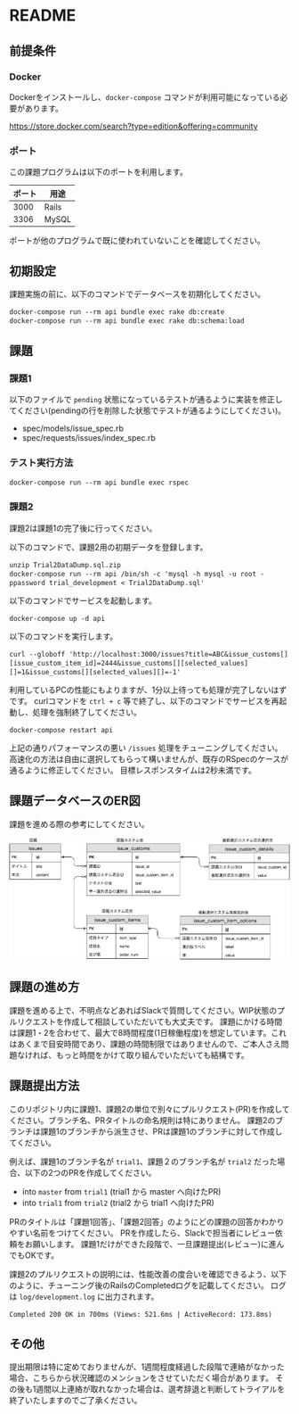 # README

## 前提条件

### Docker

Dockerをインストールし、`docker-compose` コマンドが利用可能になっている必要があります。

https://store.docker.com/search?type=edition&offering=community

### ポート

この課題プログラムは以下のポートを利用します。

| ポート | 用途 |
|-------|-----|
| 3000  | Rails |
| 3306  | MySQL |

ポートが他のプログラムで既に使われていないことを確認してください。

## 初期設定

課題実施の前に、以下のコマンドでデータベースを初期化してください。

```
docker-compose run --rm api bundle exec rake db:create
docker-compose run --rm api bundle exec rake db:schema:load
```

## 課題

### 課題1

以下のファイルで `pending` 状態になっているテストが通るように実装を修正してください(pendingの行を削除した状態でテストが通るようにしてください)。

- spec/models/issue_spec.rb
- spec/requests/issues/index_spec.rb

### テスト実行方法

```
docker-compose run --rm api bundle exec rspec
```

### 課題2

課題2は課題1の完了後に行ってください。

以下のコマンドで、課題2用の初期データを登録します。

```
unzip Trial2DataDump.sql.zip
docker-compose run --rm api /bin/sh -c 'mysql -h mysql -u root -ppassword trial_development < Trial2DataDump.sql'
```

以下のコマンドでサービスを起動します。

```
docker-compose up -d api
```

以下のコマンドを実行します。

```
curl --globoff 'http://localhost:3000/issues?title=ABC&issue_customs[][issue_custom_item_id]=2444&issue_customs[][selected_values][]=1&issue_customs[][selected_values][]=-1'
```

利用しているPCの性能にもよりますが、1分以上待っても処理が完了しないはずです。
curlコマンドを `ctrl + c` 等で終了し、以下のコマンドでサービスを再起動し、処理を強制終了してください。

```
docker-compose restart api
```

上記の通りパフォーマンスの悪い `/issues` 処理をチューニングしてください。
高速化の方法は自由に選択してもらって構いませんが、既存のRSpecのケースが通るように修正してください。
目標レスポンスタイムは2秒未満です。

## 課題データベースのER図

課題を進める際の参考にしてください。

![ER図](ER.png)

## 課題の進め方

課題を進める上で、不明点などあればSlackで質問してください。WIP状態のプルリクエストを作成して相談していただいても大丈夫です。
課題にかける時間は課題1・2を合わせて、最大で8時間程度(1日稼働程度)を想定しています。これはあくまで目安時間であり、課題の時間制限ではありませんので、ご本人さえ問題なければ、もっと時間をかけて取り組んでいただいても結構です。

## 課題提出方法

このリポジトリ内に課題1、課題2の単位で別々にプルリクエスト(PR)を作成してください。ブランチ名、PRタイトルの命名規則は特にありません。
課題2のブランチは課題1のブランチから派生させ、PRは課題1のブランチに対して作成してください。

例えば、課題1のブランチ名が `trial1`、課題２のブランチ名が `trial2` だった場合、以下の2つのPRを作成してください。

- into `master` from `trial1` (trial1 から master へ向けたPR)
- into `trial1` from `trial2` (trial2 から trial1 へ向けたPR)

PRのタイトルは「課題1回答」、「課題2回答」のようにどの課題の回答かわかりやすい名前をつけてください。
PRを作成したら、Slackで担当者にレビュー依頼をお願いします。
課題1だけができた段階で、一旦課題提出(レビュー)に進んでもOKです。

課題2のプルリクエストの説明には、性能改善の度合いを確認できるよう、以下のように、チューニング後のRailsのCompletedログを記載してください。
ログは `log/development.log` に出力されます。

```
Completed 200 OK in 700ms (Views: 521.6ms | ActiveRecord: 173.8ms)
```

## その他

提出期限は特に定めておりませんが、1週間程度経過した段階で連絡がなかった場合、こちらから状況確認のメンションをさせていただく場合があります。
その後も1週間以上連絡が取れなかった場合は、選考辞退と判断してトライアルを終了いたしますのでご了承ください。
